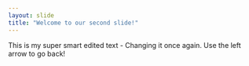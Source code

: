 ```yaml
---
layout: slide
title: "Welcome to our second slide!"
---
```

This is my super smart edited text - Changing it once again.
Use the left arrow to go back!
